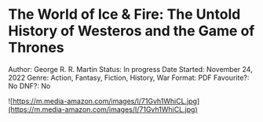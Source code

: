 # The World of Ice & Fire: The Untold History of Westeros and the Game of Thrones

Author: George R. R. Martin
Status: In progress
Date Started: November 24, 2022
Genre: Action, Fantasy, Fiction, History, War
Format: PDF
Favourite?: No
DNF?: No

![https://m.media-amazon.com/images/I/71Gvh1WhiCL.jpg](https://m.media-amazon.com/images/I/71Gvh1WhiCL.jpg)